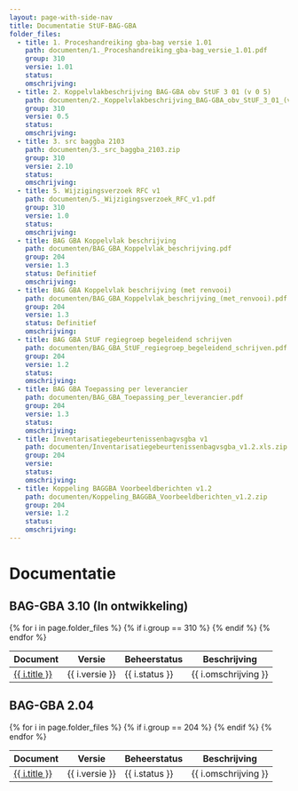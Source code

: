 ```yaml
---
layout: page-with-side-nav
title: Documentatie StUF-BAG-GBA
folder_files:
  - title: 1. Proceshandreiking gba-bag versie 1.01
    path: documenten/1._Proceshandreiking_gba-bag_versie_1.01.pdf
    group: 310
    versie: 1.01
    status: 
    omschrijving: 
  - title: 2. Koppelvlakbeschrijving BAG-GBA obv StUF 3 01 (v 0 5) 
    path: documenten/2._Koppelvlakbeschrijving_BAG-GBA_obv_StUF_3_01_(v_0_5).pdf
    group: 310
    versie: 0.5
    status: 
    omschrijving: 
  - title: 3. src baggba 2103
    path: documenten/3._src_baggba_2103.zip
    group: 310
    versie: 2.10
    status: 
    omschrijving: 
  - title: 5. Wijzigingsverzoek RFC v1
    path: documenten/5._Wijzigingsverzoek_RFC_v1.pdf
    group: 310
    versie: 1.0
    status: 
    omschrijving: 
  - title: BAG GBA Koppelvlak beschrijving
    path: documenten/BAG_GBA_Koppelvlak_beschrijving.pdf
    group: 204
    versie: 1.3
    status: Definitief
    omschrijving: 
  - title: BAG GBA Koppelvlak beschrijving (met renvooi)
    path: documenten/BAG_GBA_Koppelvlak_beschrijving_(met_renvooi).pdf
    group: 204
    versie: 1.3
    status: Definitief
    omschrijving: 
  - title: BAG GBA StUF regiegroep begeleidend schrijven
    path: documenten/BAG_GBA_StUF_regiegroep_begeleidend_schrijven.pdf
    group: 204
    versie: 1.2
    status: 
    omschrijving: 
  - title: BAG GBA Toepassing per leverancier
    path: documenten/BAG_GBA_Toepassing_per_leverancier.pdf
    group: 204
    versie: 1.3
    status: 
    omschrijving: 
  - title: Inventarisatiegebeurtenissenbagvsgba v1
    path: documenten/Inventarisatiegebeurtenissenbagvsgba_v1.2.xls.zip
    group: 204
    versie: 
    status: 
    omschrijving: 
  - title: Koppeling BAGGBA Voorbeeldberichten v1.2 
    path: documenten/Koppeling_BAGGBA_Voorbeeldberichten_v1.2.zip
    group: 204
    versie: 1.2
    status: 
    omschrijving: 
---
```


# Documentatie

## BAG-GBA 3.10 (In ontwikkeling)

<table>
	<thead>
		<tr>
			<th>Document</th><th>Versie</th><th>Beheerstatus</th><th>Beschrijving</th>
		</tr>
	</thead>
	<tbody>
		{% for i in page.folder_files %}
			{% if i.group == 310 %} 
				<tr>
					<td>
					  <a href="{{ i.path | base_url }}">
						{{ i.title }}
					  </a>
					</td>
					<td>{{ i.versie }}</td>
					<td>{{ i.status }}</td>
					<td>{{ i.omschrijving }}</td>
				</tr>
			{% endif %} 
		{% endfor %}
	</tbody>
</table>

## BAG-GBA 2.04

<table>
	<thead>
		<tr>
			<th>Document</th><th>Versie</th><th>Beheerstatus</th><th>Beschrijving</th>
		</tr>
	</thead>
	<tbody>
		{% for i in page.folder_files %}
			{% if i.group == 204 %} 
				<tr>
					<td>
					  <a href="{{ i.path | base_url }}">
						{{ i.title }}
					  </a>
					</td>
					<td>{{ i.versie }}</td>
					<td>{{ i.status }}</td>
					<td>{{ i.omschrijving }}</td>
				</tr>
			{% endif %} 
		{% endfor %}
	</tbody>
</table>
